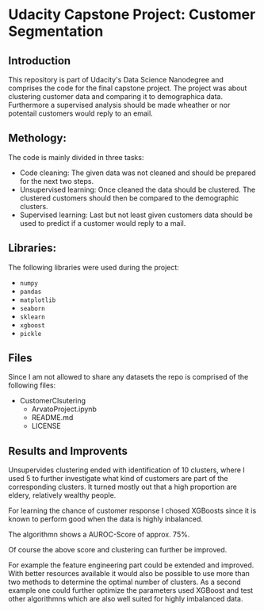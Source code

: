 # Udacity Capstone Project: Customer Segmentation

## Introduction

This repository is part of Udacity's Data Science Nanodegree and comprises the code for the final capstone project. The project was about clustering customer data and comparing it to demographica data. 
Furthermore a supervised analysis should be made wheather or nor potentail customers would reply to an email.

## Methology:

The code is mainly divided in three tasks: 

- Code cleaning: The given data was not cleaned and should be prepared for the next two steps.
- Unsupervised learning: Once cleaned the data should be clustered. The clustered customers should then be compared to the demographic clusters.
- Supervised learning: Last but not least given customers data should be used to predict if a customer would reply to a mail.

## Libraries:

The following libraries were used during the project:

- `numpy`
- `pandas`
- `matplotlib`
- `seaborn`
- `sklearn`
- `xgboost`
- `pickle`

## Files

Since I am not allowed to share any datasets the repo is comprised of the following files:

- CustomerClsutering
  - ArvatoProject.ipynb
  - README.md
  - LICENSE

## Results and Improvents

Unsupervides clustering ended with identification of 10 clusters, where I used 5 to further investigate what kind of customers are part of the corresponding clusters. It turned mostly out that a high proportion are eldery, relatively wealthy people.

For learning the chance of customer response I chosed XGBoosts since it is known to perform good when the data is highly inbalanced.

The algorithmn shows a AUROC-Score of approx. 75%.

Of course the above score and clustering can further be improved. 

For example the feature engineering part could be extended and improved. With better resources available it would also be possible to use more than two methods to determine the optimal number of clusters.
As a second example one could further optimize the parameters used XGBoost and test other algorithmns which are also well suited for highly imbalanced data.
